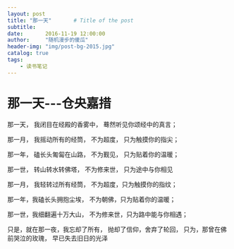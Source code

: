 ```yaml
---
layout: post
title: "那一天"       # Title of the post
subtitle:
date:       2016-11-19 12:00:00
author:     "随机漫步的傻瓜"
header-img: "img/post-bg-2015.jpg"
catalog: true
tags:
    - 读书笔记
---
```


# 那一天---仓央嘉措

那一天，
我闭目在经殿的香雾中，
蓦然听见你颂经中的真言；

那一月，
我摇动所有的经筒，
不为超度，
只为触摸你的指尖；

那一年，
磕长头匍匐在山路，
不为觐见，
只为贴着你的温暖；

那一世，
转山转水转佛塔，
不为修来世，
只为途中与你相见

那一月，
我轻转过所有经筒，
不为超度，只为触摸你的指纹；

那一年，我磕长头拥抱尘埃，
不为朝佛，只为贴着你的温暖；

那一世，我细翻遍十万大山，
不为修来世，只为路中能与你相遇；

只是，就在那一夜，我忘却了所有，
抛却了信仰，舍弃了轮回，
只为，那曾在佛前哭泣的玫瑰，
早已失去旧日的光泽
